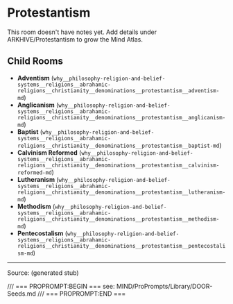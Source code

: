 # Protestantism

This room doesn't have notes yet. Add details under ARKHIVE/Protestantism to grow the Mind Atlas.

## Child Rooms
- **Adventism** (`why__philosophy-religion-and-belief-systems__religions__abrahamic-religions__christianity__denominations__protestantism__adventism-md`)
- **Anglicanism** (`why__philosophy-religion-and-belief-systems__religions__abrahamic-religions__christianity__denominations__protestantism__anglicanism-md`)
- **Baptist** (`why__philosophy-religion-and-belief-systems__religions__abrahamic-religions__christianity__denominations__protestantism__baptist-md`)
- **Calvinism Reformed** (`why__philosophy-religion-and-belief-systems__religions__abrahamic-religions__christianity__denominations__protestantism__calvinism-reformed-md`)
- **Lutheranism** (`why__philosophy-religion-and-belief-systems__religions__abrahamic-religions__christianity__denominations__protestantism__lutheranism-md`)
- **Methodism** (`why__philosophy-religion-and-belief-systems__religions__abrahamic-religions__christianity__denominations__protestantism__methodism-md`)
- **Pentecostalism** (`why__philosophy-religion-and-belief-systems__religions__abrahamic-religions__christianity__denominations__protestantism__pentecostalism-md`)

---
Source: (generated stub)

/// === PROPROMPT:BEGIN ===
see: MIND/ProPrompts/Library/DOOR-Seeds.md
/// === PROPROMPT:END ===

